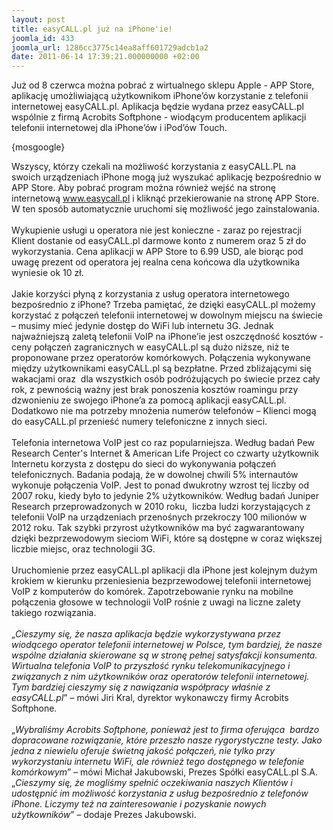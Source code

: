 ```yaml
---
layout: post
title: easyCALL.pl już na iPhone'ie!
joomla_id: 433
joomla_url: 1286cc3775c14ea8aff601729adcb1a2
date: 2011-06-14 17:39:21.000000000 +02:00
---
```

Już od 8 czerwca można pobrać z wirtualnego sklepu Apple - APP Store, aplikację umożliwiającą użytkownikom iPhone&rsquo;&oacute;w korzystanie z telefonii internetowej easyCALL.pl. Aplikacja będzie wydana przez easyCALL.pl wsp&oacute;lnie z firmą Acrobits Softphone - wiodącym producentem aplikacji telefonii internetowej dla iPhone&rsquo;&oacute;w i iPod&rsquo;&oacute;w Touch.<p>{mosgoogle}</p><p>Wszyscy, kt&oacute;rzy czekali na możliwość korzystania z easyCALL.PL na swoich urządzeniach iPhone mogą już wyszukać aplikację bezpośrednio w APP Store. Aby pobrać program można r&oacute;wnież wejść na stronę internetową www.easycall.pl i kliknąć przekierowanie na stronę APP Store. W ten spos&oacute;b automatycznie uruchomi się możliwość jego zainstalowania. <br /><br />Wykupienie usługi u operatora nie jest konieczne - zaraz po rejestracji Klient dostanie od easyCALL.pl darmowe konto z numerem oraz 5 zł do wykorzystania. Cena aplikacji w APP Store to 6.99 USD, ale biorąc pod uwagę prezent od operatora jej realna cena końcowa dla użytkownika wyniesie ok 10 zł. <br /><br />Jakie korzyści płyną z korzystania z usług operatora internetowego bezpośrednio z iPhone? Trzeba pamiętać, że dzięki easyCALL.pl możemy korzystać z połączeń telefonii internetowej w dowolnym miejscu na świecie &ndash; musimy mieć jedynie dostęp do WiFi lub internetu 3G. Jednak najważniejszą zaletą telefonii VoIP na iPhone&rsquo;ie jest oszczędność koszt&oacute;w - ceny połączeń zagranicznych w easyCALL.pl są dużo niższe, niż te proponowane przez operator&oacute;w kom&oacute;rkowych. Połączenia wykonywane między użytkownikami easyCALL.pl są bezpłatne. Przed zbliżającymi się wakacjami oraz&nbsp; dla wszystkich os&oacute;b podr&oacute;żujących po świecie przez cały rok, z pewnością ważny jest brak ponoszenia koszt&oacute;w roamingu przy dzwonieniu ze swojego iPhone&rsquo;a za pomocą aplikacji easyCALL.pl. Dodatkowo nie ma potrzeby mnożenia numer&oacute;w telefon&oacute;w &ndash; Klienci mogą do easyCALL.pl przenieść numery telefoniczne z innych sieci.<br /><br />Telefonia internetowa VoIP jest co raz popularniejsza. Według badań Pew Research Center&#39;s Internet &amp; American Life Project co czwarty użytkownik Internetu korzysta z dostępu do sieci do wykonywania połączeń telefonicznych. Badania podają, że w dowolnej chwili 5% internaut&oacute;w wykonuje połączenia VoIP. Jest to ponad dwukrotny wzrost tej liczby od 2007 roku, kiedy było to jedynie 2% użytkownik&oacute;w. Według badań Juniper Research przeprowadzonych w 2010 roku,&nbsp; liczba ludzi korzystających z telefonii VoIP na urządzeniach przenośnych przekroczy 100 milion&oacute;w w 2012 roku. Tak szybki przyrost użytkownik&oacute;w ma być zagwarantowany dzięki bezprzewodowym sieciom WiFi, kt&oacute;re są dostępne w coraz większej liczbie miejsc, oraz technologii 3G.<br /><br />Uruchomienie przez easyCALL.pl aplikacji dla iPhone jest kolejnym dużym krokiem w kierunku przeniesienia bezprzewodowej telefonii internetowej VoIP z komputer&oacute;w do kom&oacute;rek. Zapotrzebowanie rynku na mobilne połączenia głosowe w technologii VoIP rośnie z uwagi na liczne zalety takiego rozwiązania. <br /><br />&bdquo;<em>Cieszymy się, że nasza aplikacja będzie wykorzystywana przez wiodącego operator telefonii internetowej w Polsce, tym bardziej, że nasze wsp&oacute;lne działania skierowane są w stronę pełnej satysfakcji konsumenta. Wirtualna telefonia VoIP to przyszłość rynku telekomunikacyjnego i związanych z nim użytkownik&oacute;w oraz operator&oacute;w telefonii internetowej. Tym bardziej cieszymy się z nawiązania wsp&oacute;łpracy właśnie z easyCALL.pl</em>&rdquo; &ndash; m&oacute;wi Jiri Kral, dyrektor wykonawczy firmy Acrobits Softphone.<br /><br />&bdquo;<em>Wybraliśmy Acrobits Softphone, ponieważ jest to firma oferująca&nbsp; bardzo dopracowane rozwiązanie, kt&oacute;re przeszło nasze rygorystyczne testy. Jako jedna z niewielu oferuje świetną jakość połączeń, nie tylko przy wykorzystaniu internetu WiFi, ale r&oacute;wnież tego dostępnego w telefonie kom&oacute;rkowym</em>&rdquo; &ndash; m&oacute;wi Michał Jakubowski, Prezes Sp&oacute;łki easyCALL.pl S.A. &bdquo;<em>Cieszymy się, że mogliśmy spełnić oczekiwania naszych Klient&oacute;w i udostępnić im możliwość korzystania z usług bezpośrednio z telefon&oacute;w iPhone. Liczymy też na zainteresowanie i pozyskanie nowych użytkownik&oacute;w</em>&rdquo; &ndash; dodaje Prezes Jakubowski. </p>
